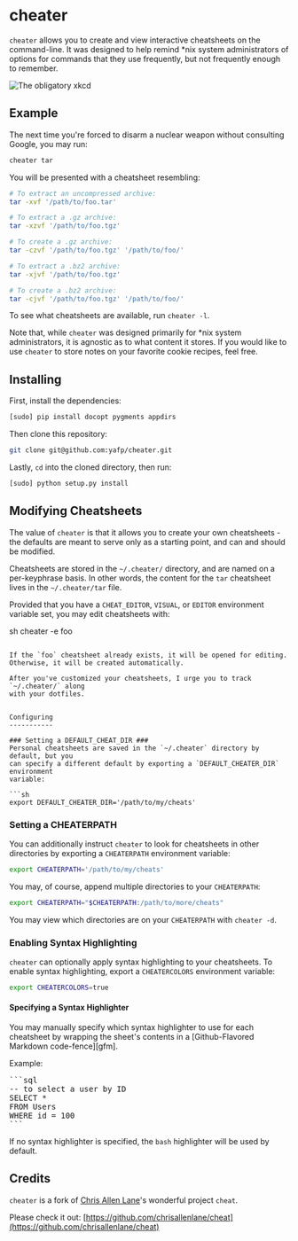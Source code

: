 cheater
=====
`cheater` allows you to create and view interactive cheatsheets on the
command-line. It was designed to help remind \*nix system administrators of
options for commands that they use frequently, but not frequently enough to
remember.

![The obligatory xkcd](http://imgs.xkcd.com/comics/tar.png 'The obligatory xkcd')


Example
-------
The next time you're forced to disarm a nuclear weapon without consulting
Google, you may run:

```sh
cheater tar
```

You will be presented with a cheatsheet resembling:

```sh
# To extract an uncompressed archive: 
tar -xvf '/path/to/foo.tar'

# To extract a .gz archive:
tar -xzvf '/path/to/foo.tgz'

# To create a .gz archive:
tar -czvf '/path/to/foo.tgz' '/path/to/foo/'

# To extract a .bz2 archive:
tar -xjvf '/path/to/foo.tgz'

# To create a .bz2 archive:
tar -cjvf '/path/to/foo.tgz' '/path/to/foo/'
```

To see what cheatsheets are available, run `cheater -l`.

Note that, while `cheater` was designed primarily for \*nix system administrators,
it is agnostic as to what content it stores. If you would like to use `cheater`
to store notes on your favorite cookie recipes, feel free.


Installing
----------
First, install the dependencies:

```sh
[sudo] pip install docopt pygments appdirs
```

Then clone this repository:
```sh
git clone git@github.com:yafp/cheater.git
```

Lastly, `cd` into the cloned directory, then run:

```sh
[sudo] python setup.py install
```



Modifying Cheatsheets
---------------------
The value of `cheater` is that it allows you to create your own cheatsheets - the
defaults are meant to serve only as a starting point, and can and should be
modified.

Cheatsheets are stored in the `~/.cheater/` directory, and are named on a
per-keyphrase basis. In other words, the content for the `tar` cheatsheet lives
in the `~/.cheater/tar` file.

Provided that you have a `CHEAT_EDITOR`, `VISUAL`, or `EDITOR` environment
variable set, you may edit cheatsheets with:

sh
cheater -e foo
```

If the `foo` cheatsheet already exists, it will be opened for editing.
Otherwise, it will be created automatically.

After you've customized your cheatsheets, I urge you to track `~/.cheater/` along
with your dotfiles.


Configuring
-----------

### Setting a DEFAULT_CHEAT_DIR ###
Personal cheatsheets are saved in the `~/.cheater` directory by default, but you
can specify a different default by exporting a `DEFAULT_CHEATER_DIR` environment
variable:

```sh
export DEFAULT_CHEATER_DIR='/path/to/my/cheats'
```

### Setting a CHEATERPATH ###
You can additionally instruct `cheater` to look for cheatsheets in other
directories by exporting a `CHEATERPATH` environment variable:

```sh
export CHEATERPATH='/path/to/my/cheats'
```

You may, of course, append multiple directories to your `CHEATERPATH`:

```sh
export CHEATERPATH="$CHEATERPATH:/path/to/more/cheats"
```

You may view which directories are on your `CHEATERPATH` with `cheater -d`.

### Enabling Syntax Highlighting ###
`cheater` can optionally apply syntax highlighting to your cheatsheets. To enable
syntax highlighting, export a `CHEATERCOLORS` environment variable:

```sh
export CHEATERCOLORS=true
```

#### Specifying a Syntax Highlighter ####
You may manually specify which syntax highlighter to use for each cheatsheet by
wrapping the sheet's contents in a [Github-Flavored Markdown code-fence][gfm].

Example:

<pre>
```sql
-- to select a user by ID
SELECT *
FROM Users
WHERE id = 100
```
</pre>

If no syntax highlighter is specified, the `bash` highlighter will be used by
default.



Credits
-----------
`cheater` is a fork of [Chris Allen Lane](https://github.com/chrisallenlane)'s wonderful project `cheat`.

Please check it out: [https://github.com/chrisallenlane/cheat](https://github.com/chrisallenlane/cheat)
